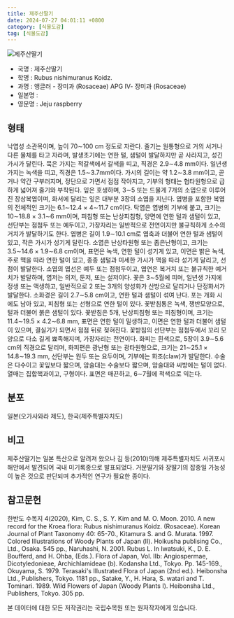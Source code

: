 ```yaml
---
title: 제주산딸기
date: 2024-07-27 04:01:11 +0800
category: [식물도감]
tag: [식물도감]
---
```




![제주산딸기](/fileUpload/plants/basic/Rosaceae/Rubus/1000985/1000985_2020_5_th2.JPG)
- 국명 : 제주산딸기
- 학명 : Rubus nishimuranus Koidz.
- 과명 : 앵글러 - 장미과 (Rosaceae) APG Ⅳ- 장미과 (Rosaceae)
- 일본명 : 
- 영문명 : Jeju raspberry


## 형태
낙엽성 소관목이며, 높이 70∼100 cm 정도로 자란다. 줄기는 원통형으로 거의 서거나 다른 물체를 타고 자라며, 발생초기에는 연한 털, 샘털이 발달하지만 곧 사라지고, 성긴 가시가 달린다. 묵은 가지는 적갈색에서 갈색을 띠고, 직경은 2.9∼4.8 mm이다. 일년생가지는 녹색을 띠고, 직경은 1.5∼3.7mm이다. 가시의 길이는 약 1.2∼3.8 mm이고, 곧거나 약간 구부러지며, 정단으로 가면서 점점 작아지고, 기부의 형태는 협타원형으로 급하게 넓어져 줄기와 부착된다. 잎은 호생하며, 3∼5 또는 드물게 7개의 소엽으로 이루어진 장상복엽이며, 화서에 달리는 잎은 대부분 3장의 소엽을 지닌다. 엽병을 포함한 복엽의 전체적인 크기는 6.1∼12.4 × 4∼11.7 cm이다. 탁엽은 엽병의 기부에 붙고, 크기는 10∼18.8 × 3.1∼6 mm이며, 피침형 또는 난상피침형, 양면에 연한 털과 샘털이 있고, 선단부는 점첨두 또는 예두이고, 가장자리는 일반적으로 전연이지만 불규칙하게 소수의 거치가 발달하기도 한다. 엽병은 길이 1.9∼10.1 cm로 엽축과 더불어 연한 털과 샘털이 있고, 작은 가시가 성기게 달린다. 소엽은 난상타원형 또는 좁은난형이고, 크기는 3.5∼14.6 × 1.9∼6.8 cm이며, 표면은 녹색, 연한 털이 성기게 있고, 이면은 밝은 녹색, 주로 맥을 따라 연한 털이 있고, 종종 샘털과 미세한 가시가 맥을 따라 성기게 달리고, 선점이 발달한다. 소엽의 엽선은 예두 또는 점첨두이고, 엽연은 복거치 또는 불규칙한 예거치가 발달하며, 엽저는 의저, 둔저, 또는 설저이다. 꽃은 3∼5월에 피며, 일년생 가지에 정생 또는 액생하고, 일반적으로 2 또는 3개의 양성화가 산방으로 달리거나 단정화서가 발달한다. 소화경은 길이 2.7∼5.8 cm이고, 연한 털과 샘털이 섞여 난다. 포는 개화 시에도 남아 있고, 피침형 또는 선형으로 연한 털이 있다. 꽃받침통은 녹색, 쟁반모양으로, 털과 더불어 붉은 샘털이 있다. 꽃받침은 5개, 난상피침형 또는 피침형이며, 크기는 11.4∼19.5 × 4.2∼6.8 mm, 표면은 연한 털이 밀생하고, 이면은 연한 털과 더불어 샘털이 있으며, 결실기가 되면서 점점 뒤로 젖혀진다. 꽃받침의 선단부는 점첨두에서 꼬리 모양으로 다소 길게 뾰족해지며, 가장자리는 전연이다. 화피는 흰색으로, 5장이 3.9∼5.6 cm의 직경으로 달리며, 화피편은 광난형 또는 광타원형으로, 크기는 21∼25.1 × 14.8∼19.3 mm, 선단부는 원두 또는 요두이며, 기부에는 화조(claw)가 발달한다. 수술은 다수이고 꽃잎보다 짧으며, 암술대는 수술보다 짧으며, 암술대와 씨방에는 털이 없다. 열매는 집합핵과이고, 구형이다. 표면은 매끈하고, 6∼7월에 적색으로 익는다.
## 분포
일본(오가사와라 제도), 한국(제주특별자치도)
## 비고
제주산딸기는 일본 특산으로 알려져 왔으나 김 등(2010)의해 제주특별자치도 서귀포시 해안에서 발견되어 국내 미기록종으로 발표되었다. 거문딸기와 장딸기의 잡종일 가능성이 높은 것으로 판단되며 추가적인 연구가 필요한 종이다.
## 참고문헌
한반도 수목지 4(2020), Kim, C. S., S. Y. Kim and M. O. Moon. 2010. A new record for the Kroea flora: Rubus nishimuranus Koidz. (Rosaceae). Korean Journal of Plant Taxonomy 40: 65-70., Kitamura S. and G. Murata. 1997. Colored Illustrations of Woody Plants of Japan (Ⅱ). Hoikusha publising Co., Ltd., Osaka. 545 pp., Naruhashi, N. 2001. Rubus L. In Iwatsuki, K., D. E. Boufferd, and H. Ohba, (Eds.). Flora of Japan, Vol. Ⅱb: Angiospermae, Dicotyledonieae, Archichlamideae (b). Kodansha Ltd., Tokyo. Pp. 145-169., Okuyama, S. 1979. Terasaki's Illustrated Flora of Japan (2nd ed.). Heibonsha Ltd., Publishers, Tokyo. 1181 pp., Satake, Y., H. Hara, S. watari and T. Tominari. 1989. Wild Flowers of Japan (Woody Plants Ⅰ). Heibonsha Ltd., Publishers, Tokyo. 305 pp.






본 데이터에 대한 모든 저작권리는 국립수목원 또는 원저작자에게 있습니다.
